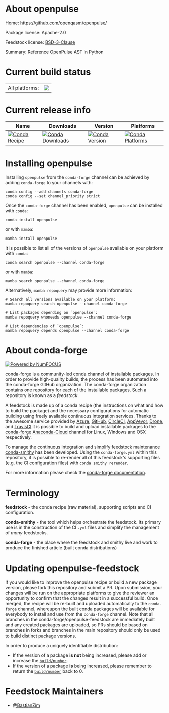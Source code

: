 About openpulse
===============

Home: https://github.com/openqasm/openpulse/

Package license: Apache-2.0

Feedstock license: [BSD-3-Clause](https://github.com/conda-forge/openpulse-feedstock/blob/main/LICENSE.txt)

Summary: Reference OpenPulse AST in Python

Current build status
====================


<table><tr><td>All platforms:</td>
    <td>
      <a href="https://dev.azure.com/conda-forge/feedstock-builds/_build/latest?definitionId=17798&branchName=main">
        <img src="https://dev.azure.com/conda-forge/feedstock-builds/_apis/build/status/openpulse-feedstock?branchName=main">
      </a>
    </td>
  </tr>
</table>

Current release info
====================

| Name | Downloads | Version | Platforms |
| --- | --- | --- | --- |
| [![Conda Recipe](https://img.shields.io/badge/recipe-openpulse-green.svg)](https://anaconda.org/conda-forge/openpulse) | [![Conda Downloads](https://img.shields.io/conda/dn/conda-forge/openpulse.svg)](https://anaconda.org/conda-forge/openpulse) | [![Conda Version](https://img.shields.io/conda/vn/conda-forge/openpulse.svg)](https://anaconda.org/conda-forge/openpulse) | [![Conda Platforms](https://img.shields.io/conda/pn/conda-forge/openpulse.svg)](https://anaconda.org/conda-forge/openpulse) |

Installing openpulse
====================

Installing `openpulse` from the `conda-forge` channel can be achieved by adding `conda-forge` to your channels with:

```
conda config --add channels conda-forge
conda config --set channel_priority strict
```

Once the `conda-forge` channel has been enabled, `openpulse` can be installed with `conda`:

```
conda install openpulse
```

or with `mamba`:

```
mamba install openpulse
```

It is possible to list all of the versions of `openpulse` available on your platform with `conda`:

```
conda search openpulse --channel conda-forge
```

or with `mamba`:

```
mamba search openpulse --channel conda-forge
```

Alternatively, `mamba repoquery` may provide more information:

```
# Search all versions available on your platform:
mamba repoquery search openpulse --channel conda-forge

# List packages depending on `openpulse`:
mamba repoquery whoneeds openpulse --channel conda-forge

# List dependencies of `openpulse`:
mamba repoquery depends openpulse --channel conda-forge
```


About conda-forge
=================

[![Powered by
NumFOCUS](https://img.shields.io/badge/powered%20by-NumFOCUS-orange.svg?style=flat&colorA=E1523D&colorB=007D8A)](https://numfocus.org)

conda-forge is a community-led conda channel of installable packages.
In order to provide high-quality builds, the process has been automated into the
conda-forge GitHub organization. The conda-forge organization contains one repository
for each of the installable packages. Such a repository is known as a *feedstock*.

A feedstock is made up of a conda recipe (the instructions on what and how to build
the package) and the necessary configurations for automatic building using freely
available continuous integration services. Thanks to the awesome service provided by
[Azure](https://azure.microsoft.com/en-us/services/devops/), [GitHub](https://github.com/),
[CircleCI](https://circleci.com/), [AppVeyor](https://www.appveyor.com/),
[Drone](https://cloud.drone.io/welcome), and [TravisCI](https://travis-ci.com/)
it is possible to build and upload installable packages to the
[conda-forge](https://anaconda.org/conda-forge) [Anaconda-Cloud](https://anaconda.org/)
channel for Linux, Windows and OSX respectively.

To manage the continuous integration and simplify feedstock maintenance
[conda-smithy](https://github.com/conda-forge/conda-smithy) has been developed.
Using the ``conda-forge.yml`` within this repository, it is possible to re-render all of
this feedstock's supporting files (e.g. the CI configuration files) with ``conda smithy rerender``.

For more information please check the [conda-forge documentation](https://conda-forge.org/docs/).

Terminology
===========

**feedstock** - the conda recipe (raw material), supporting scripts and CI configuration.

**conda-smithy** - the tool which helps orchestrate the feedstock.
                   Its primary use is in the construction of the CI ``.yml`` files
                   and simplify the management of *many* feedstocks.

**conda-forge** - the place where the feedstock and smithy live and work to
                  produce the finished article (built conda distributions)


Updating openpulse-feedstock
============================

If you would like to improve the openpulse recipe or build a new
package version, please fork this repository and submit a PR. Upon submission,
your changes will be run on the appropriate platforms to give the reviewer an
opportunity to confirm that the changes result in a successful build. Once
merged, the recipe will be re-built and uploaded automatically to the
`conda-forge` channel, whereupon the built conda packages will be available for
everybody to install and use from the `conda-forge` channel.
Note that all branches in the conda-forge/openpulse-feedstock are
immediately built and any created packages are uploaded, so PRs should be based
on branches in forks and branches in the main repository should only be used to
build distinct package versions.

In order to produce a uniquely identifiable distribution:
 * If the version of a package **is not** being increased, please add or increase
   the [``build/number``](https://docs.conda.io/projects/conda-build/en/latest/resources/define-metadata.html#build-number-and-string).
 * If the version of a package **is** being increased, please remember to return
   the [``build/number``](https://docs.conda.io/projects/conda-build/en/latest/resources/define-metadata.html#build-number-and-string)
   back to 0.

Feedstock Maintainers
=====================

* [@BastianZim](https://github.com/BastianZim/)

